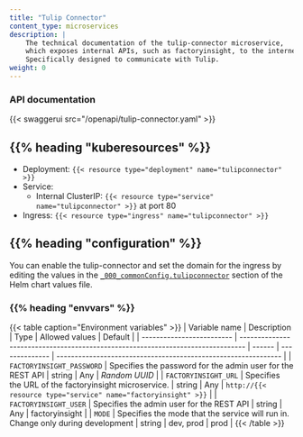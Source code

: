 ```yaml
---
title: "Tulip Connector"
content_type: microservices
description: |
    The technical documentation of the tulip-connector microservice,
    which exposes internal APIs, such as factoryinsight, to the internet.
    Specifically designed to communicate with Tulip.
weight: 0
---
```


<!-- overview -->

### API documentation

{{< swaggerui src="/openapi/tulip-connector.yaml" >}}

<!-- body -->

## {{% heading "kuberesources" %}}

- Deployment: `{{< resource type="deployment" name="tulipconnector" >}}`
- Service:
  - Internal ClusterIP: `{{< resource type="service" name="tulipconnector" >}}` at
    port 80
- Ingress: `{{< resource type="ingress" name="tulipconnector" >}}`

## {{% heading "configuration" %}}

You can enable the tulip-connector and set the domain for the ingress by editing
the values in the [`_000_commonConfig.tulipconnector`](/docs/architecture/helm-chart/#tulip-connector)
section of the Helm chart values file.

### {{% heading "envvars" %}}

{{< table caption="Environment variables" >}}
| Variable name             | Description                                                                     | Type   | Allowed values | Default                                                        |
| ------------------------- | ------------------------------------------------------------------------------- | ------ | -------------- | -------------------------------------------------------------- |
| `FACTORYINSIGHT_PASSWORD` | Specifies the password for the admin user for the REST API                      | string | Any            | _Random UUID_                                                  |
| `FACTORYINSIGHT_URL`      | Specifies the URL of the factoryinsight microservice.                           | string | Any            | `http://{{< resource type="service" name="factoryinsight" >}}` |
| `FACTORYINSIGHT_USER`     | Specifies the admin user for the REST API                                       | string | Any            | factoryinsight                                                 |
| `MODE`                    | Specifies the mode that the service will run in. Change only during development | string | dev, prod      | prod                                                           |
{{< /table >}}

